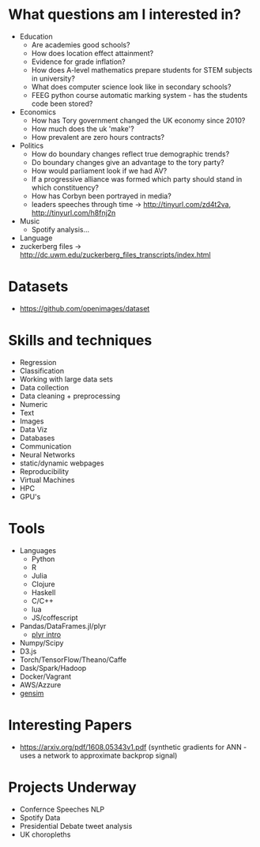 # What questions am I interested in?
- Education
  - Are academies good schools?
  - How does location effect attainment?
  - Evidence for grade inflation?
  - How does A-level mathematics prepare students for STEM subjects in    university?
  - What does computer science look like in secondary schools?
  - FEEG python course automatic marking system - has the students code been stored?
- Economics
  - How has Tory government changed the UK economy since 2010?
  - How much does the uk 'make'?
  - How prevalent are zero hours contracts?
- Politics
  - How do boundary changes reflect true demographic trends?
  - Do boundary changes give an advantage to the tory party?
  - How would parliament look if we had AV?
  - If a progressive alliance was formed which party should stand in which constituency?
  - How has Corbyn been portrayed in media?
  - leaders speeches through time -> http://tinyurl.com/zd4t2va,
    http://tinyurl.com/h8fnj2n
- Music
  - Spotify analysis...
- Language
 - zuckerberg files -> http://dc.uwm.edu/zuckerberg_files_transcripts/index.html 

# Datasets
 - https://github.com/openimages/dataset

# Skills and techniques
 - Regression
 - Classification
 - Working with large data sets
 - Data collection
 - Data cleaning + preprocessing
  - Numeric
  - Text
  - Images
 - Data Viz
 - Databases
 - Communication
 - Neural Networks
 - static/dynamic webpages
 - Reproducibility
 - Virtual Machines
 - HPC
 - GPU's

# Tools
  - Languages
    - Python
    - R
    - Julia
    - Clojure
    - Haskell
    - C/C++
    - lua
    - JS/coffescript
  - Pandas/DataFrames.jl/plyr
    - [plyr intro](http://www.r-bloggers.com/a-fast-intro-to-plyr-for-r/)
  - Numpy/Scipy
  - D3.js
  - Torch/TensorFlow/Theano/Caffe
  - Dask/Spark/Hadoop
  - Docker/Vagrant
  - AWS/Azzure
  - [gensim](https://radimrehurek.com/gensim/)

# Interesting Papers
  - https://arxiv.org/pdf/1608.05343v1.pdf (synthetic gradients for ANN - uses a network to approximate backprop signal)

# Projects Underway
  - Confernce Speeches NLP
  - Spotify Data
  - Presidential Debate tweet analysis
  - UK choropleths 

